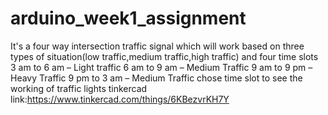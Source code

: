 # arduino_week1_assignment
It's a four way intersection traffic signal which will work based on three types of situation(low traffic,medium traffic,high traffic) and four time slots  3 am to 6 am – Light traffic 6 am to 9 am – Medium Traffic 9 am to 9 pm – Heavy Traffic 9 pm to 3 am – Medium Traffic chose time slot to see the working of traffic lights
tinkercad link:https://www.tinkercad.com/things/6KBezvrKH7Y
